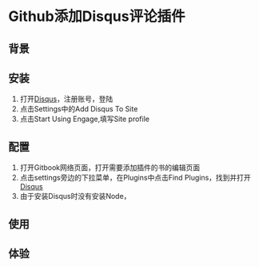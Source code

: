 # Github添加Disqus评论插件

## 背景

## 安装
1. 打开[Disqus](https://disqus.com/)，注册账号，登陆
2. 点击Settings中的Add Disqus To Site
3. 点击Start Using Engage,填写Site profile

## 配置
1. 打开Gitbook网络页面，打开需要添加插件的书的编辑页面
2. 点击settings旁边的下拉菜单，在Plugins中点击Find Plugins，找到并打开[Disqus
](https://plugins.gitbook.com/plugin/disqus)
3. 由于安装Disqus时没有安装Node，
## 使用

## 体验

